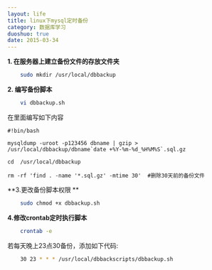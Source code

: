 ```yaml
---
layout: life
title: linux下mysql定时备份
category: 数据库学习
duoshuo: true
date: 2015-03-34
---
```



<!-- more -->


**1. 在服务器上建立备份文件的存放文件夹**

```sh
	sudo mkdir /usr/local/dbbackup
```

**2. 编写备份脚本**

```sh
	vi dbbackup.sh 
```

在里面编写如下内容

	#!bin/bash
	
	mysqldump -uroot -p123456 dbname | gzip > /usr/local/dbbackup/dbname`date +%Y-%m-%d_%H%M%S`.sql.gz
	
	cd  /usr/local/dbbackup
   	
	rm -rf 'find . -name '*.sql.gz' -mtime 30'  #删除30天前的备份文件

**3.更改备份脚本权限 **


```sh
	sudo chmod +x dbbackup.sh 
```


**4.修改crontab定时执行脚本**


```sh
	crontab -e 
```


若每天晚上23点30备份，添加如下代码:


```sh
	30 23 * * * /usr/local/dbbackscripts/dbbackup.sh
```





